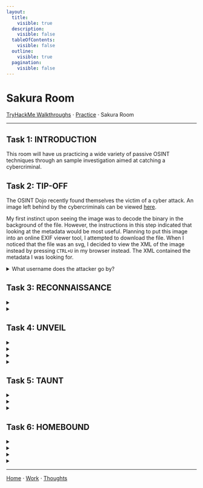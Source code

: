 ```yaml
---
layout:
  title:
    visible: true
  description:
    visible: false
  tableOfContents:
    visible: false
  outline:
    visible: true
  pagination:
    visible: false
---
```


# Sakura Room

[TryHackMe Walkthroughs](./) ⋅ [Practice](../) ⋅ Sakura Room

***

## Task 1: INTRODUCTION

This room will have us practicing a wide variety of passive OSINT techniques through an sample investigation aimed at catching a cybercriminal.

## Task 2: TIP-OFF

The OSINT Dojo recently found themselves the victim of a cyber attack. An image left behind by the cybercriminals can be viewed [here](https://raw.githubusercontent.com/OsintDojo/public/3f178408909bc1aae7ea2f51126984a8813b0901/sakurapwnedletter.svg).

My first instinct upon seeing the image was to decode the binary in the background of the file. However, the instructions in this step indicated that looking at the metadata would be most useful. Planning to put this image into an online EXIF viewer tool, I attempted to download the file. When I noticed that the file was an svg, I decided to view the XML of the image instead by pressing `CTRL+U` in my browser instead. The XML contained the metadata I was looking for.

<details>
<summary>What username does the attacker go by?</summary>

SakuraSnowAngelAiko

The filename of the image is `/home/SakuraSnowAngelAiko/Desktop/pwnedletter.png`, as shown in the source code viewer. Thus, SakuraSnowAngelAiko is the attacker's username.
</details>

## Task 3: RECONNAISSANCE

<details>
<summary></summary>
</details>

<details>
<summary></summary>
</details>

## Task 4: UNVEIL

<details>
<summary></summary>
</details>

<details>
<summary></summary>
</details>

<details>
<summary></summary>
</details>

<details>
<summary></summary>
</details>

## Task 5: TAUNT

<details>
<summary></summary>
</details>

<details>
<summary></summary>
</details>

<details>
<summary></summary>
</details>

## Task 6: HOMEBOUND

<details>
<summary></summary>
</details>

<details>
<summary></summary>
</details>

<details>
<summary></summary>
</details>

<details>
<summary></summary>
</details>

***

[Home](https://app.gitbook.com/o/0kO27okC5uVB9ALX3rho/s/036xtfEIzcEdGegONXWM/) ⋅ [Work](https://app.gitbook.com/o/0kO27okC5uVB9ALX3rho/s/WaFS755Q4sf02CxLcghQ/) ⋅ [Thoughts](https://app.gitbook.com/o/0kO27okC5uVB9ALX3rho/s/s4QQPMntQ25hmJToKSOu/)

